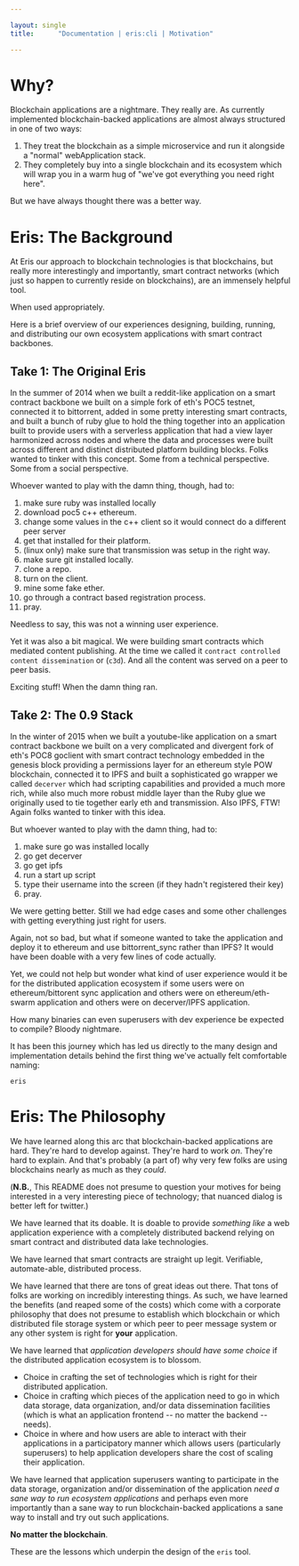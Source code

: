 ```yaml
---

layout: single
title:      "Documentation | eris:cli | Motivation"

---
```


# Why?

Blockchain applications are a nightmare. They really are. As currently implemented blockchain-backed applications are almost always structured in one of two ways:

1. They treat the blockchain as a simple microservice and run it alongside a "normal" webApplication stack.
2. They completely buy into a single blockchain and its ecosystem which will wrap you in a warm hug of "we've got everything you need right here".

But we have always thought there was a better way.

# Eris: The Background

At Eris our approach to blockchain technologies is that blockchains, but really more interestingly and importantly, smart contract networks (which just so happen to currently reside on blockchains), are an immensely helpful tool.

When used appropriately.

Here is a brief overview of our experiences designing, building, running, and distributing our own ecosystem applications with smart contract backbones.

## Take 1: The Original Eris

In the summer of 2014 when we built a reddit-like application on a smart contract backbone we built on a simple fork of eth's POC5 testnet, connected it to bittorrent, added in some pretty interesting smart contracts, and built a bunch of ruby glue to hold the thing together into an application built to provide users with a serverless application that had a view layer harmonized across nodes and where the data and processes were built across different and distinct distributed platform building blocks. Folks wanted to tinker with this concept. Some from a technical perspective. Some from a social perspective.

Whoever wanted to play with the damn thing, though, had to:

1. make sure ruby was installed locally
2. download poc5 c++ ethereum.
3. change some values in the c++ client so it would connect do a different peer server
4. get that installed for their platform.
5. (linux only) make sure that transmission was setup in the right way.
6. make sure git installed locally.
7. clone a repo.
8. turn on the client.
9. mine some fake ether.
10. go through a contract based registration process.
11. pray.

Needless to say, this was not a winning user experience.

Yet it was also a bit magical. We were building smart contracts which mediated content publishing. At the time we called it `contract controlled content dissemination` or (`c3d`). And all the content was served on a peer to peer basis.

Exciting stuff! When the damn thing ran.

## Take 2: The 0.9 Stack

In the winter of 2015 when we built a youtube-like application on a smart contract backbone we built on a very complicated and divergent fork of eth's POC8 goclient with smart contract technology embedded in the genesis block providing a permissions layer for an ethereum style POW blockchain, connected it to IPFS and built a sophisticated go wrapper we called `decerver` which had scripting capabilities and provided a much more rich, while also much more robust middle layer than the Ruby glue we originally used to tie together early eth and transmission. Also IPFS, FTW! Again folks wanted to tinker with this idea.

But whoever wanted to play with the damn thing, had to:

1. make sure go was installed locally
2. go get decerver
3. go get ipfs
4. run a start up script
5. type their username into the screen (if they hadn't registered their key)
6. pray.

We were getting better. Still we had edge cases and some other challenges with getting everything just right for users.

Again, not so bad, but what if someone wanted to take the application and deploy it to ethereum and use bittorrent_sync rather than IPFS? It would have been doable with a very few lines of code actually.

Yet, we could not help but wonder what kind of user experience would it be for the distributed application ecosystem if some users were on ethereum/bittorent sync application and others were on ethereum/eth-swarm application and others were on decerver/IPFS application.

How many binaries can even superusers with dev experience be expected to compile? Bloody nightmare.

It has been this journey which has led us directly to the many design and implementation details behind the first thing we've actually felt comfortable naming:

```
eris
```

# Eris: The Philosophy

We have learned along this arc that blockchain-backed applications are hard. They're hard to develop against. They're hard to work *on*. They're hard to explain. And that's probably (a part of) why very few folks are using blockchains nearly as much as they *could*.

(**N.B.**, This README does not presume to question your motives for being interested in a very interesting piece of technology; that nuanced dialog is better left for twitter.)

We have learned that its doable. It is doable to provide *something like* a web application experience with a completely distributed backend relying on smart contract and distributed data lake technologies.

We have learned that smart contracts are straight up legit. Verifiable, automate-able, distributed process.

We have learned that there are tons of great ideas out there. That tons of folks are working on incredibly interesting things. As such, we have learned the benefits (and reaped some of the costs) which come with a corporate philosophy that does not presume to establish which blockchain or which distributed file storage system or which peer to peer message system or any other system is right for **your** application.

We have learned that *application developers should have some choice* if the distributed application ecosystem is to blossom.

* Choice in crafting the set of technologies which is right for their distributed application.
* Choice in crafting which pieces of the application need to go in which data storage, data organization, and/or data dissemination facilities (which is what an application frontend -- no matter the backend -- needs).
* Choice in where and how users are able to interact with their applications in a participatory manner which allows users (particularly superusers) to help application developers share the cost of scaling their application.

We have learned that application superusers wanting to participate in the data storage, organization and/or dissemination of the application *need a sane way to run ecosystem applications* and perhaps even more importantly than a sane way to run blockchain-backed applications a sane way to install and try out such applications.

**No matter the blockchain**.

These are the lessons which underpin the design of the `eris` tool.